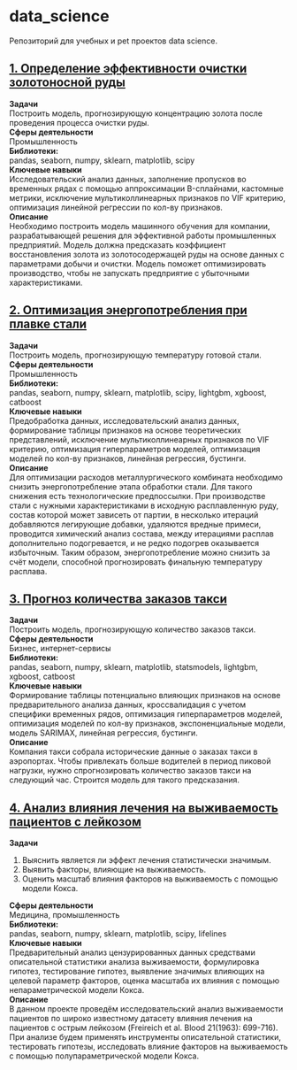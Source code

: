 # data_science

Репозиторий для учебных и pet проектов data science.

## [1. Определение эффективности очистки золотоносной руды](gold_recovery_efficiency)

**Задачи**\
Построить модель, прогнозирующую концентрацию золота после проведения процесса очистки руды.\
**Сферы деятельности**\
Промышленность\
**Библиотеки:**\
pandas, seaborn, numpy, sklearn, matplotlib, scipy\
**Ключевые навыки**\
Исследовательский анализ данных, заполнение пропусков во временных рядах с помощью аппроксимации B-сплайнами, кастомные метрики, исключение мультиколлинеарных признаков по VIF критерию, оптимизация линейной регрессии по кол-ву признаков.\
**Описание**\
Необходимо построить модель машинного обучения для компании, разрабатывающей решения для эффективной работы промышленных предприятий. Модель должна предсказать коэффициент восстановления золота из золотосодержащей руды на основе данных с параметрами добычи и очистки. Модель поможет оптимизировать производство, чтобы не запускать предприятие с убыточными характеристиками.


## [2. Оптимизация энергопотребления при плавке стали](energy_consumption_efficiency)

**Задачи**\
Построить модель, прогнозирующую температуру готовой стали.\
**Сферы деятельности**\
Промышленность\
**Библиотеки:**\
pandas, seaborn, numpy, sklearn, matplotlib, scipy, lightgbm, xgboost, catboost\
**Ключевые навыки**\
Предобработка данных, исследовательский анализ данных, формирование таблицы признаков на основе теоретических представлений, исключение мультиколлинеарных признаков по VIF критерию, оптимизация гиперпараметров моделей, оптимизация моделей по кол-ву признаков, линейная регрессия, бустинги.\
**Описание**\
Для оптимизации расходов металлургического комбината необходимо снизить энергопотребление этапа обработки стали. Для такого снижения есть технологические предпоссылки. При производстве стали с нужными характеристиками в исходную расплавленную руду, состав которой может зависеть от партии, в несколько итераций добавляются легирующие добавки, удаляются вредные примеси, проводится химический анализ состава, между итерациями расплав дополнительно подогревается, и не редко подогрев оказывается избыточным. Таким образом, энергопотребление можно снизить за счёт модели, способной прогнозировать финальную температуру расплава.

## [3. Прогноз количества заказов такси](taxi_demand_forecast)

**Задачи**\
Построить модель, прогнозирующую количество заказов такси.\
**Сферы деятельности**\
Бизнес, интернет-сервисы\
**Библиотеки:**\
pandas, seaborn, numpy, sklearn, matplotlib, statsmodels, lightgbm, xgboost, catboost\
**Ключевые навыки**\
Формирование таблицы потенциально влияющих признаков на основе предварительного анализа данных, кроссвалидация с учетом специфики временных рядов, оптимизация гиперпараметров моделей, оптимизация моделей по кол-ву признаков, экспоненциальные модели, модель SARIMAX, линейная регрессия, бустинги.\
**Описание**\
Компания такси собрала исторические данные о заказах такси в аэропортах. Чтобы привлекать больше водителей в период пиковой нагрузки, нужно спрогнозировать количество заказов такси на следующий час. Строится модель для такого предсказания.

## [4. Анализ влияния лечения на выживаемость пациентов с лейкозом](leukemia_remission_analysis)

**Задачи**
1. Выяснить является ли эффект лечения статистически значимым.
2. Выявить факторы, влияющие на выживаемость.
3. Оценить масштаб влияния факторов на выживаемость с помощью модели Кокса.

**Сферы деятельности**\
Медицина, промышленность\
**Библиотеки:**\
pandas, seaborn, numpy, sklearn, matplotlib, scipy, lifelines\
**Ключевые навыки**\
Предварительный анализ цензурированных данных средствами описательной статистики анализа выживаемости, формулировка гипотез, тестирование гипотез, выявление значимых влияющих на целевой параметр факторов, оценка масштаба их влияния с помощью непараметрической модели Кокса.\
**Описание**\
В данном проекте проведём исследовательский анализ выживаемости пациентов по широко известному датасету влияния лечения на пациентов с острым лейкозом (Freireich et al. Blood 21(1963): 699-716). При анализе будем применять инструменты описательной статистики, тестировать гипотезы, исследовать влияние факторов на выживаемость с помощью полупараметрической модели Кокса.
